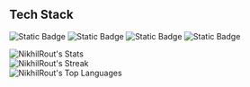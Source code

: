 ## Tech Stack
![Static Badge](https://img.shields.io/badge/C-white?style=for-the-badge&logo=c)
![Static Badge](https://img.shields.io/badge/C%2B%2B-blue?style=for-the-badge&logo=cplusplus)
![Static Badge](https://img.shields.io/badge/CUDA-white?style=for-the-badge&logo=nvidia)
![Static Badge](https://img.shields.io/badge/VIVADO-red?style=for-the-badge&logo=amd)



![NikhilRout's Stats](https://github-readme-stats.vercel.app/api?username=NikhilRout&theme=solarized-dark&show_icons=true&hide_border=true&count_private=true)\
![NikhilRout's Streak](https://github-readme-streak-stats.herokuapp.com/?user=NikhilRout&theme=solarized-dark&hide_border=true)\
![NikhilRout's Top Languages](https://github-readme-stats.vercel.app/api/top-langs/?username=NikhilRout&theme=solarized-dark&show_icons=true&hide_border=true&layout=compact)
